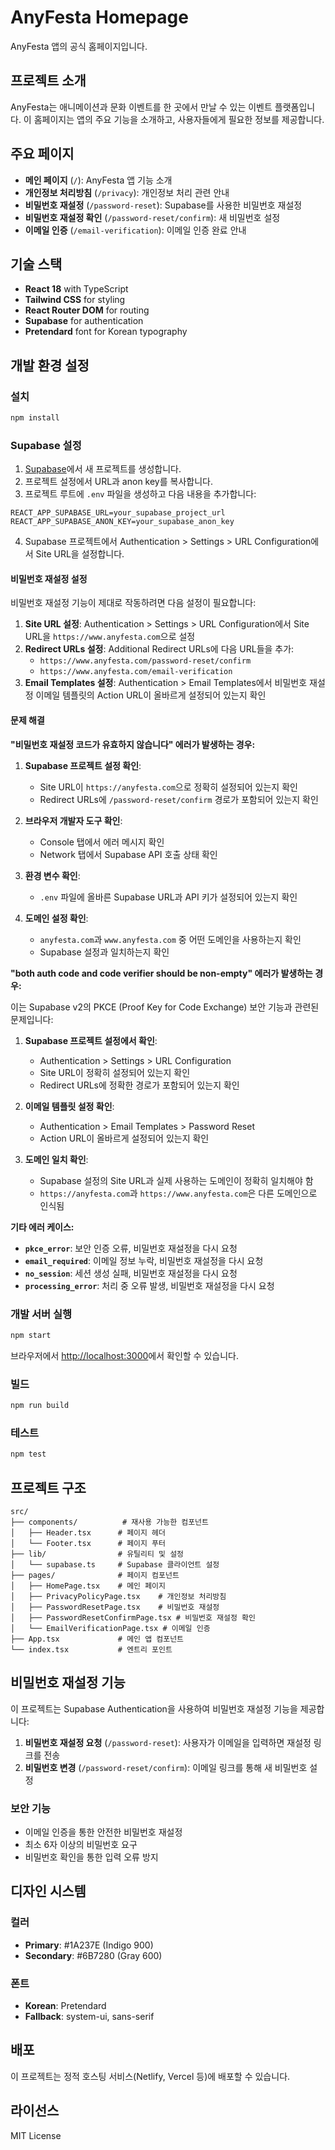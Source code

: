 # AnyFesta Homepage

AnyFesta 앱의 공식 홈페이지입니다.

## 프로젝트 소개

AnyFesta는 애니메이션과 문화 이벤트를 한 곳에서 만날 수 있는 이벤트 플랫폼입니다.
이 홈페이지는 앱의 주요 기능을 소개하고, 사용자들에게 필요한 정보를 제공합니다.

## 주요 페이지

- **메인 페이지** (`/`): AnyFesta 앱 기능 소개
- **개인정보 처리방침** (`/privacy`): 개인정보 처리 관련 안내
- **비밀번호 재설정** (`/password-reset`): Supabase를 사용한 비밀번호 재설정
- **비밀번호 재설정 확인** (`/password-reset/confirm`): 새 비밀번호 설정
- **이메일 인증** (`/email-verification`): 이메일 인증 완료 안내

## 기술 스택

- **React 18** with TypeScript
- **Tailwind CSS** for styling
- **React Router DOM** for routing
- **Supabase** for authentication
- **Pretendard** font for Korean typography

## 개발 환경 설정

### 설치

```bash
npm install
```

### Supabase 설정

1. [Supabase](https://supabase.com)에서 새 프로젝트를 생성합니다.
2. 프로젝트 설정에서 URL과 anon key를 복사합니다.
3. 프로젝트 루트에 `.env` 파일을 생성하고 다음 내용을 추가합니다:

```env
REACT_APP_SUPABASE_URL=your_supabase_project_url
REACT_APP_SUPABASE_ANON_KEY=your_supabase_anon_key
```

4. Supabase 프로젝트에서 Authentication > Settings > URL Configuration에서 Site URL을 설정합니다.

#### 비밀번호 재설정 설정

비밀번호 재설정 기능이 제대로 작동하려면 다음 설정이 필요합니다:

1. **Site URL 설정**: Authentication > Settings > URL Configuration에서 Site URL을 `https://www.anyfesta.com`으로 설정
2. **Redirect URLs 설정**: Additional Redirect URLs에 다음 URL들을 추가:
   - `https://www.anyfesta.com/password-reset/confirm`
   - `https://www.anyfesta.com/email-verification`
3. **Email Templates 설정**: Authentication > Email Templates에서 비밀번호 재설정 이메일 템플릿의 Action URL이 올바르게 설정되어 있는지 확인

#### 문제 해결

**"비밀번호 재설정 코드가 유효하지 않습니다" 에러가 발생하는 경우:**

1. **Supabase 프로젝트 설정 확인**:
   - Site URL이 `https://anyfesta.com`으로 정확히 설정되어 있는지 확인
   - Redirect URLs에 `/password-reset/confirm` 경로가 포함되어 있는지 확인

2. **브라우저 개발자 도구 확인**:
   - Console 탭에서 에러 메시지 확인
   - Network 탭에서 Supabase API 호출 상태 확인

3. **환경 변수 확인**:
   - `.env` 파일에 올바른 Supabase URL과 API 키가 설정되어 있는지 확인

4. **도메인 설정 확인**:
   - `anyfesta.com`과 `www.anyfesta.com` 중 어떤 도메인을 사용하는지 확인
   - Supabase 설정과 일치하는지 확인

**"both auth code and code verifier should be non-empty" 에러가 발생하는 경우:**

이는 Supabase v2의 PKCE (Proof Key for Code Exchange) 보안 기능과 관련된 문제입니다:

1. **Supabase 프로젝트 설정에서 확인**:
   - Authentication > Settings > URL Configuration
   - Site URL이 정확히 설정되어 있는지 확인
   - Redirect URLs에 정확한 경로가 포함되어 있는지 확인

2. **이메일 템플릿 설정 확인**:
   - Authentication > Email Templates > Password Reset
   - Action URL이 올바르게 설정되어 있는지 확인

3. **도메인 일치 확인**:
   - Supabase 설정의 Site URL과 실제 사용하는 도메인이 정확히 일치해야 함
   - `https://anyfesta.com`과 `https://www.anyfesta.com`은 다른 도메인으로 인식됨

**기타 에러 케이스:**

- **`pkce_error`**: 보안 인증 오류, 비밀번호 재설정을 다시 요청
- **`email_required`**: 이메일 정보 누락, 비밀번호 재설정을 다시 요청
- **`no_session`**: 세션 생성 실패, 비밀번호 재설정을 다시 요청
- **`processing_error`**: 처리 중 오류 발생, 비밀번호 재설정을 다시 요청

### 개발 서버 실행

```bash
npm start
```

브라우저에서 [http://localhost:3000](http://localhost:3000)에서 확인할 수 있습니다.

### 빌드

```bash
npm run build
```

### 테스트

```bash
npm test
```

## 프로젝트 구조

```
src/
├── components/          # 재사용 가능한 컴포넌트
│   ├── Header.tsx      # 페이지 헤더
│   └── Footer.tsx      # 페이지 푸터
├── lib/                # 유틸리티 및 설정
│   └── supabase.ts     # Supabase 클라이언트 설정
├── pages/              # 페이지 컴포넌트
│   ├── HomePage.tsx    # 메인 페이지
│   ├── PrivacyPolicyPage.tsx    # 개인정보 처리방침
│   ├── PasswordResetPage.tsx    # 비밀번호 재설정
│   ├── PasswordResetConfirmPage.tsx # 비밀번호 재설정 확인
│   └── EmailVerificationPage.tsx # 이메일 인증
├── App.tsx             # 메인 앱 컴포넌트
└── index.tsx           # 엔트리 포인트
```

## 비밀번호 재설정 기능

이 프로젝트는 Supabase Authentication을 사용하여 비밀번호 재설정 기능을 제공합니다:

1. **비밀번호 재설정 요청** (`/password-reset`): 사용자가 이메일을 입력하면 재설정 링크를 전송
2. **비밀번호 변경** (`/password-reset/confirm`): 이메일 링크를 통해 새 비밀번호 설정

### 보안 기능

- 이메일 인증을 통한 안전한 비밀번호 재설정
- 최소 6자 이상의 비밀번호 요구
- 비밀번호 확인을 통한 입력 오류 방지

## 디자인 시스템

### 컬러

- **Primary**: #1A237E (Indigo 900)
- **Secondary**: #6B7280 (Gray 600)

### 폰트

- **Korean**: Pretendard
- **Fallback**: system-ui, sans-serif

## 배포

이 프로젝트는 정적 호스팅 서비스(Netlify, Vercel 등)에 배포할 수 있습니다.

## 라이선스

MIT License